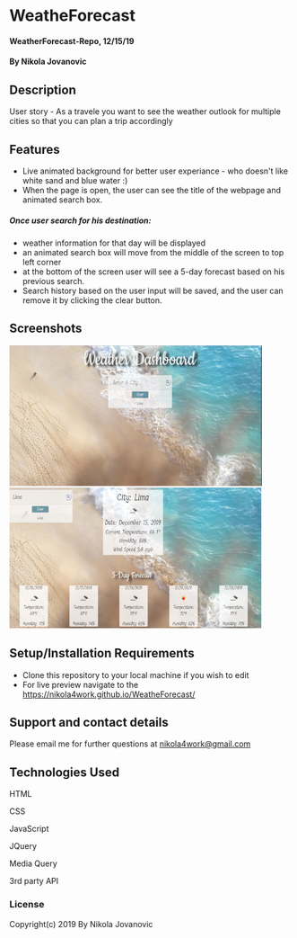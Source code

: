 # WeatheForecast

#### WeatherForecast-Repo, 12/15/19

#### By Nikola Jovanovic

## Description

User story - As a travele you want to see the weather outlook for multiple cities so that you can plan a trip accordingly



## Features

* Live animated background for better user experiance - who doesn't like white sand and blue water :)
* When the page is open, the user can see the title of the webpage and animated search box.
##### Once user search for his destination:
* weather information for that day will be displayed
* an animated search box will move from the middle of the screen to top left corner 
* at the bottom of the screen user will see a 5-day forecast based on his previous search.
* Search history based on the user input will be saved, and the user can remove it by clicking the clear button.



## Screenshots


<img src="https://github.com/nikola4work/WeatheForecast/blob/master/assets/images/readme%20pic%201.png" height="250" width="450">

<img src="https://github.com/nikola4work/WeatheForecast/blob/master/assets/images/readme%20pic%202.png" height="250" width="450">





## Setup/Installation Requirements

* Clone this repository to your local machine if you wish to edit
* For live preview navigate to the https://nikola4work.github.io/WeatheForecast/




## Support and contact details

Please email me for further questions at nikola4work@gmail.com

## Technologies Used

HTML

CSS

JavaScript 

JQuery

Media Query

3rd party API


### License

Copyright(c) 2019 By Nikola Jovanovic

